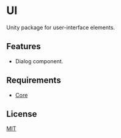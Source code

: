 # UI

Unity package for user-interface elements.

## Features
* Dialog component.

## Requirements
* [Core](https://github.com/DreadedKane/core)

## License
[MIT](https://choosealicense.com/licenses/mit)
